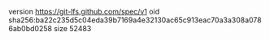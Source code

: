 version https://git-lfs.github.com/spec/v1
oid sha256:ba22c235d5c04eda39b7169a4e32130ac65c913eac70a3a308a0786ab0bd0258
size 52483
